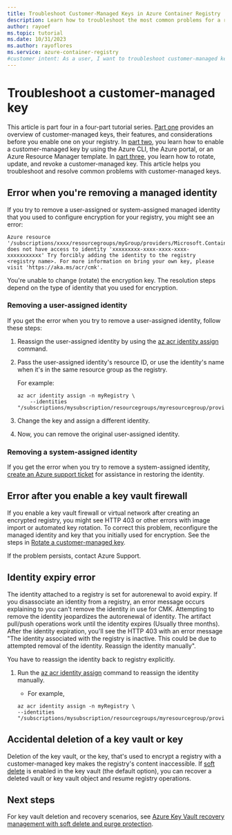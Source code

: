 ```yaml
---
title: Troubleshoot Customer-Managed Keys in Azure Container Registry
description: Learn how to troubleshoot the most common problems for a registry that's enabled with a customer-managed key.
author: rayoef
ms.topic: tutorial
ms.date: 10/31/2023
ms.author: rayoflores
ms.service: azure-container-registry
#customer intent: As a user, I want to troubleshoot customer-managed keys so that I can resolve common issues.
---
```


# Troubleshoot a customer-managed key 

This article is part four in a four-part tutorial series. [Part one](tutorial-customer-managed-keys.md) provides an overview of customer-managed keys, their features, and considerations before you enable one on your registry. In [part two](tutorial-enable-customer-managed-keys.md), you learn how to enable a customer-managed key by using the Azure CLI, the Azure portal, or an Azure Resource Manager template. In [part three](tutorial-rotate-revoke-customer-managed-keys.md), you learn how to rotate, update, and revoke a customer-managed key. This article helps you troubleshoot and resolve common problems with customer-managed keys.

## Error when you're removing a managed identity

If you try to remove a user-assigned or system-assigned managed identity that you used to configure encryption for your registry, you might see an error:
 
```
Azure resource '/subscriptions/xxxx/resourcegroups/myGroup/providers/Microsoft.ContainerRegistry/registries/myRegistry' does not have access to identity 'xxxxxxxxx-xxxx-xxxx-xxxx-xxxxxxxxxxx' Try forcibly adding the identity to the registry <registry name>. For more information on bring your own key, please visit 'https://aka.ms/acr/cmk'.
```
 
You're unable to change (rotate) the encryption key. The resolution steps depend on the type of identity that you used for encryption.

### Removing a user-assigned identity

If you get the error when you try to remove a user-assigned identity, follow these steps: 
 
1. Reassign the user-assigned identity by using the [az acr identity assign](/cli/azure/acr/identity/#az-acr-identity-assign) command. 
2. Pass the user-assigned identity's resource ID, or use the identity's name when it's in the same resource group as the registry. 

   For example:

   ```azurecli
   az acr identity assign -n myRegistry \
       --identities "/subscriptions/mysubscription/resourcegroups/myresourcegroup/providers/Microsoft.ManagedIdentity/userAssignedIdentities/myidentity"
   ```
        
3. Change the key and assign a different identity.
4. Now, you can remove the original user-assigned identity.

### Removing a system-assigned identity

If you get the error when you try to remove a system-assigned identity, [create an Azure support ticket](https://azure.microsoft.com/support/create-ticket/) for assistance in restoring the identity.

## Error after you enable a key vault firewall

If you enable a key vault firewall or virtual network after creating an encrypted registry, you might see HTTP 403 or other errors with image import or automated key rotation. To correct this problem, reconfigure the managed identity and key that you initially used for encryption. See the steps in [Rotate a customer-managed key](tutorial-rotate-revoke-customer-managed-keys.md#rotate-a-customer-managed-key).

If the problem persists, contact Azure Support.

## Identity expiry error

The identity attached to a registry is set for autorenewal to avoid expiry. If you disassociate an identity from a registry, an error message occurs explaining to you can't remove the identity in use for CMK. Attempting to remove the identity jeopardizes the autorenewal of identity. The artifact pull/push operations work until the identity expires (Usually three months). After the identity expiration, you'll see the HTTP 403 with an error message "The identity associated with the registry is inactive. This could be due to attempted removal of the identity. Reassign the identity manually". 

You have to reassign the identity back to registry explicitly.

1. Run the [az acr identity assign](/cli/azure/acr/identity/#az-acr-identity-assign) command to reassign the identity manually.

    - For example,
   
    ```azurecli-interactive
    az acr identity assign -n myRegistry \
    --identities "/subscriptions/mysubscription/resourcegroups/myresourcegroup/providers/Microsoft.ManagedIdentity/userAssignedIdentities/myidentity"
    ``` 

## Accidental deletion of a key vault or key

Deletion of the key vault, or the key, that's used to encrypt a registry with a customer-managed key makes the registry's content inaccessible. If [soft delete](/azure/key-vault/general/soft-delete-overview) is enabled in the key vault (the default option), you can recover a deleted vault or key vault object and resume registry operations.

## Next steps

For key vault deletion and recovery scenarios, see [Azure Key Vault recovery management with soft delete and purge protection](/azure/key-vault/general/key-vault-recovery).
